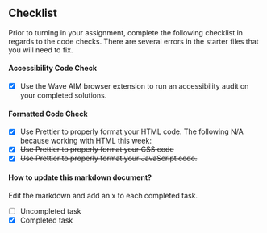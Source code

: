 ## Checklist

Prior to turning in your assignment, complete the following checklist in regards to the code checks. There are several errors in the starter files that you will need to fix.

#### Accessibility Code Check

- [X] Use the Wave AIM browser extension to run an accessibility audit on your completed solutions.

#### Formatted Code Check

- [X] Use Prettier to properly format your HTML code.
The following N/A because working with HTML this week:
- [X] ~~Use Prettier to properly format your CSS code~~
- [X] ~~Use Prettier to properly format your JavaScript code.~~

#### How to update this markdown document?

Edit the markdown and add an x to each completed task.

- [ ] Uncompleted task
- [x] Completed task
